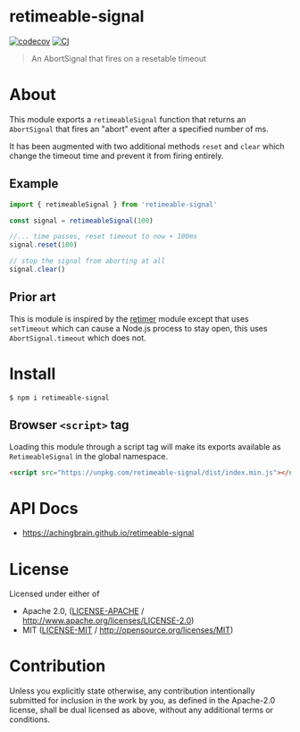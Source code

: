 # retimeable-signal

[![codecov](https://img.shields.io/codecov/c/github/achingbrain/retimeable-signal.svg?style=flat-square)](https://codecov.io/gh/achingbrain/retimeable-signal)
[![CI](https://img.shields.io/github/actions/workflow/status/achingbrain/retimeable-signal/js-test-and-release.yml?branch=main\&style=flat-square)](https://github.com/achingbrain/retimeable-signal/actions/workflows/js-test-and-release.yml?query=branch%3Amain)

> An AbortSignal that fires on a resetable timeout

# About

<!--

!IMPORTANT!

Everything in this README between "# About" and "# Install" is automatically
generated and will be overwritten the next time the doc generator is run.

To make changes to this section, please update the @packageDocumentation section
of src/index.js or src/index.ts

To experiment with formatting, please run "npm run docs" from the root of this
repo and examine the changes made.

-->

This module exports a `retimeableSignal` function that returns an
`AbortSignal` that fires an "abort" event after a specified number of ms.

It has been augmented with two additional methods `reset` and `clear` which
change the timeout time and prevent it from firing entirely.

## Example

```TypeScript
import { retimeableSignal } from 'retimeable-signal'

const signal = retimeableSignal(100)

//... time passes, reset timeout to now + 100ms
signal.reset(100)

// stop the signal from aborting at all
signal.clear()
```

## Prior art

This is module is inspired by the [retimer](https://www.npmjs.com/package/retimer)
module except that uses `setTimeout` which can cause a Node.js process to
stay open, this uses `AbortSignal.timeout` which does not.

# Install

```console
$ npm i retimeable-signal
```

## Browser `<script>` tag

Loading this module through a script tag will make its exports available as `RetimeableSignal` in the global namespace.

```html
<script src="https://unpkg.com/retimeable-signal/dist/index.min.js"></script>
```

# API Docs

- <https://achingbrain.github.io/retimeable-signal>

# License

Licensed under either of

- Apache 2.0, ([LICENSE-APACHE](https://github.com/achingbrain/retimeable-signal/LICENSE-APACHE) / <http://www.apache.org/licenses/LICENSE-2.0>)
- MIT ([LICENSE-MIT](https://github.com/achingbrain/retimeable-signal/LICENSE-MIT) / <http://opensource.org/licenses/MIT>)

# Contribution

Unless you explicitly state otherwise, any contribution intentionally submitted for inclusion in the work by you, as defined in the Apache-2.0 license, shall be dual licensed as above, without any additional terms or conditions.
